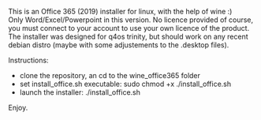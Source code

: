 This is an Office 365 (2019) installer for linux, with the help of wine :)  
Only Word/Excel/Powerpoint in this version.
No licence provided of course, you must connect to your account to use your own licence of the product.
The installer was designed for q4os trinity, but should work on any recent debian distro (maybe with some adjustements to the .desktop files).

Instructions:
- clone the repository, an cd to the wine_office365 folder
- set install_office.sh executable: sudo chmod +x ./install_office.sh
- launch the installer: ./install_office.sh

Enjoy.


